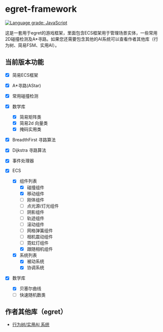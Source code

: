 # egret-framework


[![Language grade: JavaScript](https://img.shields.io/lgtm/grade/javascript/g/esengine/egret-framework.svg?logo=lgtm&logoWidth=18)](https://lgtm.com/projects/g/esengine/egret-framework/context:javascript)

这是一套用于egret的游戏框架，里面包含ECS框架用于管理场景实体，一些常用2D碰撞检测及A*寻路。如果您还需要包含其他的AI系统可以查看作者其他库（行为树、简易FSM、实用AI）。

## 当前版本功能

- [x] 简易ECS框架
- [x] A*寻路(AStar)
- [x] 常用碰撞检测
- [x] 数学库
  - [x] 简易矩阵类
  - [x] 简易2d 向量类
  - [x] 掩码实用类
- [x] BreadthFirst 寻路算法
- [x] Dijkstra 寻路算法
- [x] 事件处理器

- [x] ECS
  - [x] 组件列表
    - [x] 碰撞组件
    - [x] 移动组件
    - [ ] 刚体组件
    - [ ] 点光源/灯光组件
    - [ ] 阴影组件
    - [ ] 轨迹组件
    - [ ] 滚动组件
    - [ ] 网格弹簧组件
    - [ ] 相机震动组件
    - [ ] 霓虹灯组件
    - [x] 跟随相机组件
  - [x] 系统列表
    - [x] 被动系统
    - [x] 协调系统
- [x] 数学库
  - [x] 贝塞尔曲线
  - [ ] 快速随机数类

## 作者其他库（egret）

- [行为树/实用AI 系统](https://github.com/esengine/egret-BehaviourTree-ai)

